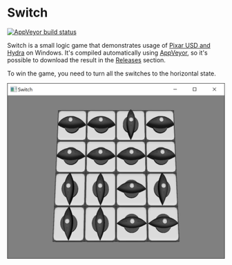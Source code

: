 # Switch

[![AppVeyor build status](https://ci.appveyor.com/api/projects/status/github/VictorYudin/switch?branch=master&svg=true)](https://ci.appveyor.com/project/VictorYudin/switch/branch/master)

Switch is a small logic game that demonstrates usage of [Pixar USD and
Hydra](https://github.com/PixarAnimationStudios/USD) on Windows. It's compiled
automatically using [AppVeyor](http://appveyor.com), so it's possible to
download the result in the
[Releases](https://github.com/VictorYudin/switch/releases) section.

To win the game, you need to turn all the switches to the horizontal state.

<img src="screenshots/switch.png" width="640">
